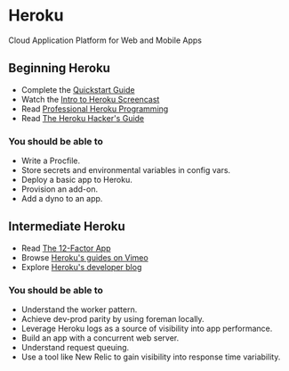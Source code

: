 # Heroku

Cloud Application Platform for Web and Mobile Apps

## Beginning Heroku

* Complete the [Quickstart Guide](https://devcenter.heroku.com/articles/quickstart)
* Watch the [Intro to Heroku Screencast](http://www.codeschool.com/code_tv/heroku)
* Read [Professional Heroku Programming](http://www.amazon.com/Professional-Heroku-Programming-Wrox-Programmer/dp/1118508998)
* Read [The Heroku Hacker's Guide](http://www.theherokuhackersguide.com)

### You should be able to

* Write a Procfile.
* Store secrets and environmental variables in config vars.
* Deploy a basic app to Heroku.
* Provision an add-on.
* Add a dyno to an app.

## Intermediate Heroku

* Read [The 12-Factor App](http://www.12factor.net)
* Browse [Heroku's guides on Vimeo](https://devcenter.heroku.com/categories/application-architecture)
* Explore [Heroku's developer blog](http://www.higherorderheroku.com)

### You should be able to

* Understand the worker pattern.
* Achieve dev-prod parity by using foreman locally.
* Leverage Heroku logs as a source of visibility into app performance.
* Build an app with a concurrent web server.
* Understand request queuing.
* Use a tool like New Relic to gain visibility into response time variability.
